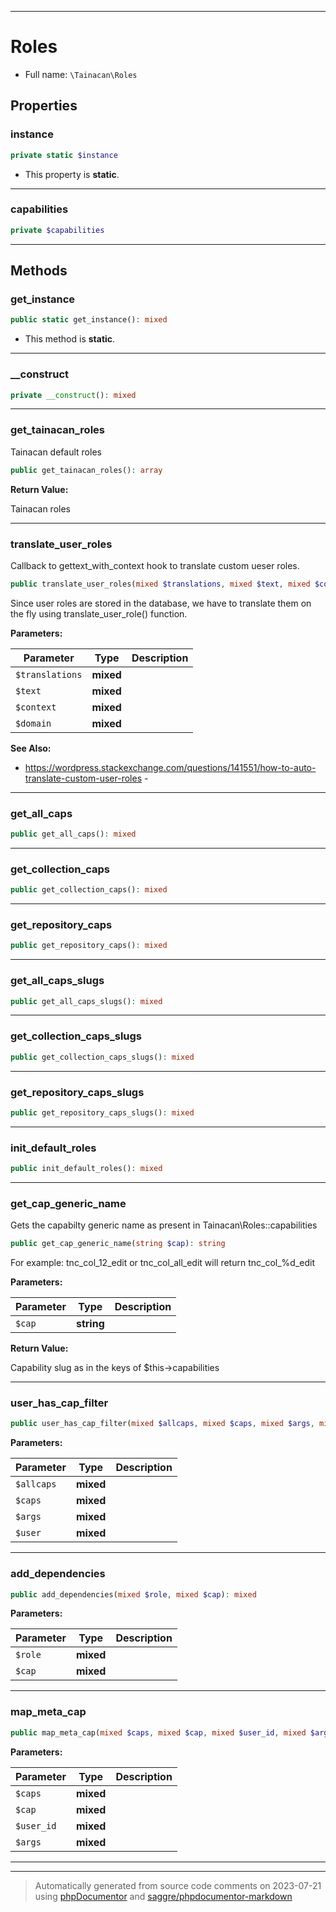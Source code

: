 ***

# Roles





* Full name: `\Tainacan\Roles`



## Properties


### instance



```php
private static $instance
```



* This property is **static**.


***

### capabilities



```php
private $capabilities
```






***

## Methods


### get_instance



```php
public static get_instance(): mixed
```



* This method is **static**.







***

### __construct



```php
private __construct(): mixed
```











***

### get_tainacan_roles

Tainacan default roles

```php
public get_tainacan_roles(): array
```









**Return Value:**

Tainacan roles



***

### translate_user_roles

Callback to gettext_with_context hook to translate custom ueser roles.

```php
public translate_user_roles(mixed $translations, mixed $text, mixed $context, mixed $domain): mixed
```

Since user roles are stored in the database, we have to translate them on the fly
using translate_user_role() function.






**Parameters:**

| Parameter | Type | Description |
|-----------|------|-------------|
| `$translations` | **mixed** |  |
| `$text` | **mixed** |  |
| `$context` | **mixed** |  |
| `$domain` | **mixed** |  |



**See Also:**

* https://wordpress.stackexchange.com/questions/141551/how-to-auto-translate-custom-user-roles - 

***

### get_all_caps



```php
public get_all_caps(): mixed
```











***

### get_collection_caps



```php
public get_collection_caps(): mixed
```











***

### get_repository_caps



```php
public get_repository_caps(): mixed
```











***

### get_all_caps_slugs



```php
public get_all_caps_slugs(): mixed
```











***

### get_collection_caps_slugs



```php
public get_collection_caps_slugs(): mixed
```











***

### get_repository_caps_slugs



```php
public get_repository_caps_slugs(): mixed
```











***

### init_default_roles



```php
public init_default_roles(): mixed
```











***

### get_cap_generic_name

Gets the capabilty generic name as present in
Tainacan\Roles::capabilities

```php
public get_cap_generic_name(string $cap): string
```

For example: tnc_col_12_edit or tnc_col_all_edit will return tnc_col_%d_edit






**Parameters:**

| Parameter | Type | Description |
|-----------|------|-------------|
| `$cap` | **string** |  |


**Return Value:**

Capability slug as in the keys of $this->capabilities



***

### user_has_cap_filter



```php
public user_has_cap_filter(mixed $allcaps, mixed $caps, mixed $args, mixed $user): mixed
```








**Parameters:**

| Parameter | Type | Description |
|-----------|------|-------------|
| `$allcaps` | **mixed** |  |
| `$caps` | **mixed** |  |
| `$args` | **mixed** |  |
| `$user` | **mixed** |  |




***

### add_dependencies



```php
public add_dependencies(mixed $role, mixed $cap): mixed
```








**Parameters:**

| Parameter | Type | Description |
|-----------|------|-------------|
| `$role` | **mixed** |  |
| `$cap` | **mixed** |  |




***

### map_meta_cap



```php
public map_meta_cap(mixed $caps, mixed $cap, mixed $user_id, mixed $args): mixed
```








**Parameters:**

| Parameter | Type | Description |
|-----------|------|-------------|
| `$caps` | **mixed** |  |
| `$cap` | **mixed** |  |
| `$user_id` | **mixed** |  |
| `$args` | **mixed** |  |




***


***
> Automatically generated from source code comments on 2023-07-21 using [phpDocumentor](http://www.phpdoc.org/) and [saggre/phpdocumentor-markdown](https://github.com/Saggre/phpDocumentor-markdown)
